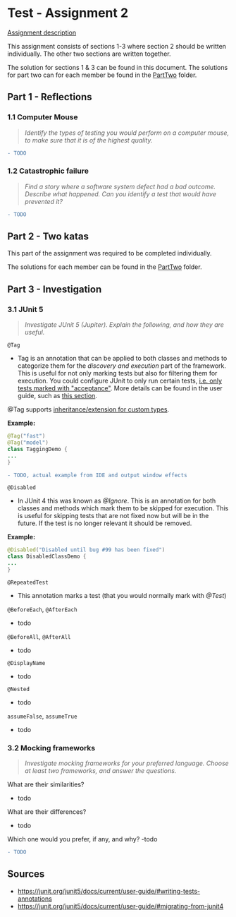 # Test - Assignment 2

[Assignment description](./assignment-02.pdf)

This assignment consists of sections 1-3 where section 2 should be written individually. The other two sections are written together.

The solution for sections 1 & 3 can be found in this document. The solutions for part two can for each member be found in the [PartTwo](./PartTwo) folder.

## Part 1 - Reflections

### 1.1 Computer Mouse
> _Identify the types of testing you would perform on a computer mouse, to make sure that it is of the highest quality._

```diff
- TODO
```

### 1.2 Catastrophic failure
> _Find a story where a software system defect had a bad outcome. Describe what happened. Can you identify a test that would have prevented it?_

```diff
- TODO
```

## Part 2 - Two katas
This part of the assignment was required to be completed individually. 

The solutions for each member can be found in the [PartTwo](/PartTwo) folder.

## Part 3 - Investigation

### 3.1 JUnit 5
> _Investigate JUnit 5 (Jupiter). Explain the following, and how they are useful._

`@Tag`
- Tag is an annotation that can be applied to both classes and methods to categorize them for the _discovery and execution_ part of the framework. This is useful for not only marking tests but also for filtering them for execution. You could configure JUnit to only run certain tests, [i.e. only tests marked with "acceptance"](https://junit.org/junit5/docs/current/user-guide/#running-tests-build-maven-filter-tags). 
More details can be found in the user guide, such as [this section](https://junit.org/junit5/docs/current/user-guide/#running-tests-tags).

@Tag supports [inheritance/extension for custom types](https://junit.org/junit5/docs/current/user-guide/#writing-tests-meta-annotations). 

**Example:**
```java
@Tag("fast")
@Tag("model")
class TaggingDemo {
...
}
```

```diff
- TODO, actual example from IDE and output window effects
```


`@Disabled`
- In JUnit 4 this was known as _@Ignore_. This is an annotation for both classes and methods which mark them to be skipped for execution.
This is useful for skipping tests that are not fixed now but will be in the future. If the test is no longer relevant it should be removed.

**Example:**
```java
@Disabled("Disabled until bug #99 has been fixed")
class DisabledClassDemo {
...
}
```

`@RepeatedTest`
- This annotation marks a test (that you would normally mark with _@Test_)

`@BeforeEach`, `@AfterEach`
- todo

`@BeforeAll`, `@AfterAll`
- todo

`@DisplayName`
- todo

`@Nested`
- todo

`assumeFalse`, `assumeTrue`
- todo


### 3.2 Mocking frameworks
> _Investigate mocking frameworks for your preferred language. Choose at least two frameworks, and answer the questions._


What are their similarities?
- todo

What are their differences?
- todo

Which one would you prefer, if any, and why?
-todo 


```diff
- TODO
```


## Sources
- https://junit.org/junit5/docs/current/user-guide/#writing-tests-annotations
- https://junit.org/junit5/docs/current/user-guide/#migrating-from-junit4
